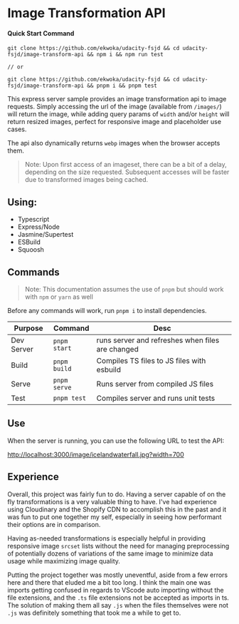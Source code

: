 # Image Transformation API
#### Quick Start Command

```
git clone https://github.com/ekwoka/udacity-fsjd && cd udacity-fsjd/image-transform-api && npm i && npm run test

// or

git clone https://github.com/ekwoka/udacity-fsjd && cd udacity-fsjd/image-transform-api && pnpm i && pnpm test
```

This express server sample provides an image transformation api to image requests. Simply accessing the url of the image (available from `/images/`) will return the image, while adding query params of `width` and/or `height` will return resized images, perfect for responsive image and placeholder use cases.

The api also dynamically returns `webp` images when the browser accepts them.

> Note: Upon first access of an imageset, there can be a bit of a delay, depending on the size requested. Subsequent accesses will be faster due to transformed images being cached.


## Using:

- Typescript
- Express/Node
- Jasmine/Supertest
- ESBuild
- Squoosh

## Commands
> Note: This documentation assumes the use of `pnpm` but should work with `npm` or `yarn` as well

Before any commands will work, run `pnpm i` to install dependencies.

Purpose|Command|Desc
---|---|---
Dev Server|`pnpm start`|runs server and refreshes when files are changed
Build|`pnpm build`|Compiles TS files to JS files with esbuild
Serve|`pnpm serve`|Runs server from compiled JS files
Test|`pnpm test`|Compiles server and runs unit tests

## Use

When the server is running, you can use the following URL to test the API:

[http://localhost:3000/image/icelandwaterfall.jpg?width=700](http://localhost:3000/image/icelandwaterfall.jpg?width=700)


## Experience
Overall, this project was fairly fun to do. Having a server capable of on the fly transformations is a very valuable thing to have. I've had experience using Cloudinary and the Shopify CDN to accomplish this in the past and it was fun to put one together my self, especially in seeing how performant their options are in comparison.

Having as-needed transformations is especially helpful in providing responsive image `srcset` lists without the need for managing preprocessing of potentially dozens of variations of the same image to minimize data usage while maximizing image quality.

Putting the project together was mostly uneventful, aside from a few errors here and there that eluded me a bit too long. I think the main one was imports getting confused in regards to VScode auto importing without the file extensions, and the `.ts` file extensions not be accepted as imports in ts. The solution of making them all say `.js` when the files themselves were not `.js` was definitely something that took me a while to get to.